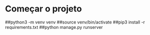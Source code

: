 # Começar o projeto
##python3 -m venv venv
##source venv/bin/activate
##pip3 install -r requirements.txt
##python manage.py runserver
